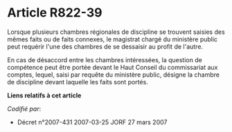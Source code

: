# Article R822-39

Lorsque plusieurs chambres régionales de discipline se trouvent saisies des mêmes faits ou de faits connexes, le magistrat
chargé du ministère public peut requérir l'une des chambres de se dessaisir au profit de l'autre.

En cas de désaccord entre les chambres intéressées, la question de compétence peut être portée devant le Haut Conseil du
commissariat aux comptes, lequel, saisi par requête du ministère public, désigne la chambre de discipline devant laquelle les
faits sont portés.

**Liens relatifs à cet article**

_Codifié par_:

  - Décret n°2007-431 2007-03-25 JORF 27 mars 2007
